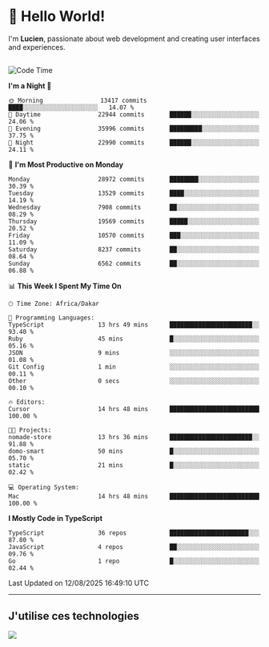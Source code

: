 # 👋 Hello World!

I'm **Lucien**, passionate about web development and creating user interfaces and experiences.

##

<!--START_SECTION:waka-->
![Code Time](http://img.shields.io/badge/Code%20Time-3%2C600%20hrs%2035%20mins-blue)

**I'm a Night 🦉** 

```text
🌞 Morning                13417 commits       ████░░░░░░░░░░░░░░░░░░░░░   14.07 % 
🌆 Daytime                22944 commits       ██████░░░░░░░░░░░░░░░░░░░   24.06 % 
🌃 Evening                35996 commits       █████████░░░░░░░░░░░░░░░░   37.75 % 
🌙 Night                  22990 commits       ██████░░░░░░░░░░░░░░░░░░░   24.11 % 
```
📅 **I'm Most Productive on Monday** 

```text
Monday                   28972 commits       ████████░░░░░░░░░░░░░░░░░   30.39 % 
Tuesday                  13529 commits       ████░░░░░░░░░░░░░░░░░░░░░   14.19 % 
Wednesday                7908 commits        ██░░░░░░░░░░░░░░░░░░░░░░░   08.29 % 
Thursday                 19569 commits       █████░░░░░░░░░░░░░░░░░░░░   20.52 % 
Friday                   10570 commits       ███░░░░░░░░░░░░░░░░░░░░░░   11.09 % 
Saturday                 8237 commits        ██░░░░░░░░░░░░░░░░░░░░░░░   08.64 % 
Sunday                   6562 commits        ██░░░░░░░░░░░░░░░░░░░░░░░   06.88 % 
```


📊 **This Week I Spent My Time On** 

```text
🕑︎ Time Zone: Africa/Dakar

💬 Programming Languages: 
TypeScript               13 hrs 49 mins      ███████████████████████░░   93.40 % 
Ruby                     45 mins             █░░░░░░░░░░░░░░░░░░░░░░░░   05.16 % 
JSON                     9 mins              ░░░░░░░░░░░░░░░░░░░░░░░░░   01.08 % 
Git Config               1 min               ░░░░░░░░░░░░░░░░░░░░░░░░░   00.11 % 
Other                    0 secs              ░░░░░░░░░░░░░░░░░░░░░░░░░   00.10 % 

🔥 Editors: 
Cursor                   14 hrs 48 mins      █████████████████████████   100.00 % 

🐱‍💻 Projects: 
nomade-store             13 hrs 36 mins      ███████████████████████░░   91.88 % 
domo-smart               50 mins             █░░░░░░░░░░░░░░░░░░░░░░░░   05.70 % 
static                   21 mins             █░░░░░░░░░░░░░░░░░░░░░░░░   02.42 % 

💻 Operating System: 
Mac                      14 hrs 48 mins      █████████████████████████   100.00 % 
```

**I Mostly Code in TypeScript** 

```text
TypeScript               36 repos            ██████████████████████░░░   87.80 % 
JavaScript               4 repos             ██░░░░░░░░░░░░░░░░░░░░░░░   09.76 % 
Go                       1 repo              █░░░░░░░░░░░░░░░░░░░░░░░░   02.44 % 
```




 Last Updated on 12/08/2025 16:49:10 UTC
<!--END_SECTION:waka-->
---

## J'utilise ces technologies

<p align="left">
  <a href="https://skillicons.dev">
    <img src="https://skillicons.dev/icons?i=ts,js,go,ruby,css,scss,tailwind,react,vite,nextjs,docker,figma,ableton" />
  </a>
</p>

